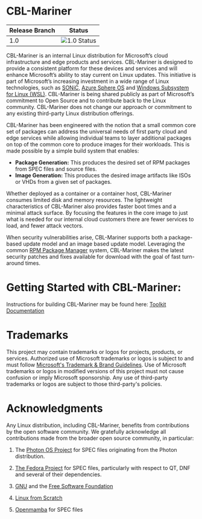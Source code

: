 # CBL-Mariner

| Release Branch | Status                                                                                              |
| -------------- | --------------------------------------------------------------------------------------------------- |
| 1.0            | ![1.0 Status](https://github.com/dmcilvaney/CBL-Mariner/workflows/Verify%20Quickstart%201.0/badge.svg) |

CBL-Mariner is an internal Linux distribution for Microsoft’s cloud infrastructure and edge products and services. CBL-Mariner is designed to provide a consistent platform for these devices and services and will enhance Microsoft’s ability to stay current on Linux updates. This initiative is part of Microsoft’s increasing investment in a wide range of Linux technologies, such as [SONiC](https://azure.microsoft.com/en-us/blog/sonic-the-networking-switch-software-that-powers-the-microsoft-global-cloud/), [Azure Sphere OS](https://docs.microsoft.com/en-us/azure-sphere/product-overview/what-is-azure-sphere) and [Windows Subsystem for Linux (WSL)](https://docs.microsoft.com/en-us/windows/wsl/about). CBL-Mariner is being shared publicly as part of Microsoft’s commitment to Open Source and to contribute back to the Linux community. CBL-Mariner does not change our approach or commitment to any existing third-party Linux distribution offerings. 

CBL-Mariner has been engineered with the notion that a small common core set of packages can address the universal needs of first party cloud and edge services while allowing individual teams to layer additional packages on top of the common core to produce images for their workloads. This is made possible by a simple build system that enables:

- **Package Generation:** This produces the desired set of RPM packages from SPEC files and source files. 
- **Image Generation:** This produces the desired image artifacts like ISOs or VHDs from a given set of packages. 

Whether deployed as a container or a container host, CBL-Mariner consumes limited disk and memory resources. The lightweight characteristics of CBL-Mariner also provides faster boot times and a minimal attack surface. By focusing the features in the core image to just what is needed for our internal cloud customers there are fewer services to load, and fewer attack vectors. 

When security vulnerabilities arise, CBL-Mariner supports both a package-based update model and an image based update model.  Leveraging the common [RPM Package Manager](https://rpm.org/) system, CBL-Mariner makes the latest security patches and fixes available for download with the goal of fast turn-around times.   

# Getting Started with CBL-Mariner: 

Instructions for building CBL-Mariner may be found here: [Toolkit Documentation](./toolkit/README.md)

# Trademarks

This project may contain trademarks or logos for projects, products, or services. Authorized use of Microsoft trademarks or logos is subject to and must follow [Microsoft's Trademark & Brand Guidelines](https://www.microsoft.com/en-us/legal/intellectualproperty/trademarks/usage/general). Use of Microsoft trademarks or logos in modified versions of this project must not cause confusion or imply Microsoft sponsorship. Any use of third-party trademarks or logos are subject to those third-party's policies.

# Acknowledgments 

Any Linux distribution, including CBL-Mariner, benefits from contributions by the open software community. We gratefully acknowledge all contributions made from the broader open source community, in particular:

1) The [Photon OS Project](https://vmware.github.io/photon/) for SPEC files originating from the Photon distribution.   

2) [The Fedora Project](https://start.fedoraproject.org/) for SPEC files, particularly with respect to QT, DNF and several of their dependencies. 

3) [GNU](https://www.gnu.org/) and the [Free Software Foundation](https://www.fsf.org/)

4) [Linux from Scratch](http://www.linuxfromscratch.org)

5) [Openmamba](https://openmamba.org/en/) for SPEC files
